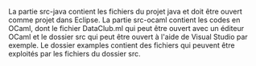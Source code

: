 La partie src-java contient les fichiers du projet java et doit être ouvert comme projet dans Eclipse.
La partie src-ocaml contient les codes en OCaml, dont le fichier DataClub.ml qui peut être ouvert avec un éditeur OCaml et le dossier src qui peut 
être ouvert à l'aide de Visual Studio par exemple. Le dossier examples contient des fichiers qui peuvent être exploités par les fichiers du dossier src. 